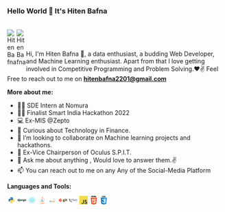 ### Hello World 👋 It's Hiten Bafna

<br/>

<a href="https://www.linkedin.com/in/hiten-bafna-679090168/">
<img align="left" alt="Hiten Bafna" style="background-color:white" width="22px" src="https://encrypted-tbn0.gstatic.com/images?q=tbn:ANd9GcQlBu_Gia8ZgrUM1GO6xVd5RmieEkgbQKmCAadYpOunCfoY12LlzUfwOFShVg9UhE-PSrw&usqp=CAU"/>
</a>

<a href="https://www.instagram.com/hiten.bafna/">
<img align="left" alt="Hiten Bafna" style="background-color:white" width="22px" src="https://www.edigitalagency.com.au/wp-content/uploads/new-instagram-logo-white-border-icon-png-large.png"/>
</a>

<br />

<br />

Hi, I'm Hiten Bafna 🙌, a data enthusiast, a budding Web Developer, and Machine Learning enthusiast. Apart from that I love getting involved in Competitive Programming and Problem Solving.❤✌ Feel Free to reach out to me on **hitenbafna2201@gmail.com**




**More about me:**
- 👨‍💻 SDE Intern at Nomura
- 👨‍💻 Finalist Smart India Hackathon 2022
- 💻 Ex-MIS @Zepto
- 🔭 Curious about Technology in Finance.
- 👯 I’m looking to collaborate on Machine learning projects and hackathons.
- 👯 Ex-Vice Chairperson of Oculus S.P.I.T.
- 💬 Ask me about anything , Would love to answer them.✌
- 📫 You can reach out to me on any Any of the Social-Media Platform 



**Languages and Tools:**


<code><img height="20" src="https://raw.githubusercontent.com/github/explore/80688e429a7d4ef2fca1e82350fe8e3517d3494d/topics/python/python.png"></code>
<code><img height="20" src="https://raw.githubusercontent.com/github/explore/80688e429a7d4ef2fca1e82350fe8e3517d3494d/topics/django/django.png"></code>
<code><img height="20" src="https://raw.githubusercontent.com/github/explore/80688e429a7d4ef2fca1e82350fe8e3517d3494d/topics/react/react.png"></code>
<code><img height="20" src="https://raw.githubusercontent.com/github/explore/80688e429a7d4ef2fca1e82350fe8e3517d3494d/topics/java/java.png"></code>
<code><img height="20" src="https://raw.githubusercontent.com/github/explore/80688e429a7d4ef2fca1e82350fe8e3517d3494d/topics/mysql/mysql.png"></code>
<code><img height="20" src="https://raw.githubusercontent.com/github/explore/80688e429a7d4ef2fca1e82350fe8e3517d3494d/topics/git/git.png"></code>
<code><img height="20" src="https://raw.githubusercontent.com/github/explore/80688e429a7d4ef2fca1e82350fe8e3517d3494d/topics/flask/flask.png"></code>
<code><img height="20" src="https://raw.githubusercontent.com/github/explore/80688e429a7d4ef2fca1e82350fe8e3517d3494d/topics/javascript/javascript.png"></code>
<code><img height="20" src="https://raw.githubusercontent.com/github/explore/80688e429a7d4ef2fca1e82350fe8e3517d3494d/topics/html/html.png"></code>
<code><img height="20" src="https://raw.githubusercontent.com/github/explore/80688e429a7d4ef2fca1e82350fe8e3517d3494d/topics/css/css.png"></code>


